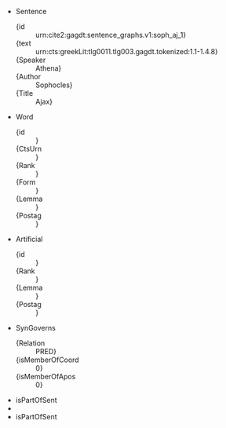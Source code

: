 <ul class="graph-diagram-markup" data-internal-scale="1" data-external-scale="1">
  <li class="node" data-node-id="0" data-x="-430.6759033203125" data-y="-389.4765319824219">
    <span class="caption">Sentence</span><dl class="properties"><dt>{id</dt><dd>urn:cite2:gagdt:sentence_graphs.v1:soph_aj_1}</dd><dt>{text</dt><dd>urn:cts:greekLit:tlg0011.tlg003.gagdt.tokenized:1.1-1.4.8}</dd><dt>{Speaker</dt><dd>Athena}</dd><dt>{Author</dt><dd>Sophocles}</dd><dt>{Title</dt><dd>Ajax}</dd></dl></li>
  <li class="node" data-node-id="1" data-x="-362.2617721557617" data-y="180.39335250854492">
    <span class="caption">Word</span><dl class="properties"><dt>{id</dt><dd>}</dd><dt>{CtsUrn</dt><dd>}</dd><dt>{Rank</dt><dd>}</dd><dt>{Form</dt><dd>}</dd><dt>{Lemma</dt><dd>}</dd><dt>{Postag</dt><dd>}</dd></dl></li>
  <li class="node" data-node-id="2" data-x="41.478477478027344" data-y="381.15716552734375">
    <span class="caption">Artificial</span><dl class="properties"><dt>{id</dt><dd>}</dd><dt>{Rank</dt><dd>}</dd><dt>{Lemma</dt><dd>}</dd><dt>{Postag</dt><dd>}</dd></dl></li>
  <li class="relationship" data-from="0" data-to="1">
    <span class="type">SynGoverns</span><dl class="properties"><dt>{Relation</dt><dd>PRED}</dd><dt>{isMemberOfCoord</dt><dd>0}</dd><dt>{isMemberOfApos</dt><dd>0}</dd></dl></li>
  <li class="relationship" data-from="1" data-to="0">
    <span class="type">isPartOfSent</span>
  </li>
  <li class="relationship" data-from="1" data-to="2"></li>
  <li class="relationship" data-from="2" data-to="0">
    <span class="type">isPartOfSent</span>
  </li>
</ul>
